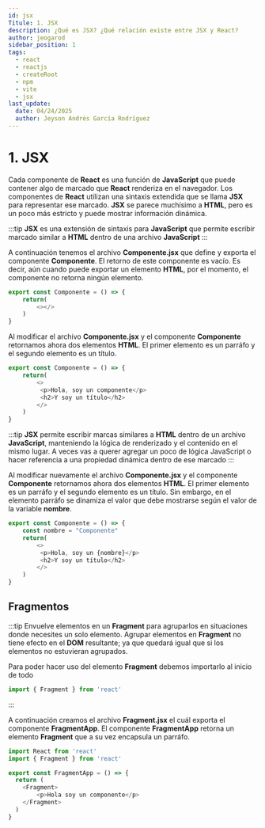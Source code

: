 ```yaml
---
id: jsx
Titule: 1. JSX
description: ¿Qué es JSX? ¿Qué relación existe entre JSX y React?
author: jeogarod
sidebar_position: 1
tags:
  - react
  - reactjs
  - createRoot
  - npm
  - vite
  - jsx
last_update:
  date: 04/24/2025
  author: Jeyson Andrés García Rodríguez
---
```


# 1. JSX

Cada componente de **React** es una función de **JavaScript** que puede contener algo de marcado que **React** renderiza en el navegador. Los componentes de **React** utilizan una sintaxis extendida que se llama **JSX** para representar ese marcado. **JSX** se parece muchísimo a **HTML**, pero es un poco más estricto y puede mostrar información dinámica.

:::tip
**JSX** es una extensión de sintaxis para **JavaScript** que permite escribir marcado similar a **HTML** dentro de una archivo **JavaScript**
:::

A continuación tenemos el archivo **Componente.jsx** que define y exporta el componente **Componente**. El retorno de este componente es vacío. Es decir, aún cuando puede exportar un elemento **HTML**, por el momento, el componente no retorna ningún elemento. 

```javascript title="/src/Componente.jsx"
export const Componente = () => {
    return(
        <></>
    )
}
```

Al modificar el archivo **Componente.jsx** y el componente **Componente** retornamos ahora dos elementos **HTML**. El primer elemento es un parráfo y el segundo elemento es un título. 


```javascript title="/src/Componente.jsx"
export const Componente = () => {
    return(
        <>
         <p>Hola, soy un componente</p>
         <h2>Y soy un título</h2>
        </>
    )
}
```

:::tip
**JSX** permite escribir marcas similares a **HTML** dentro de un archivo **JavaScript**, manteniendo la lógica de renderizado y el contenido en el mismo lugar. A veces vas a querer agregar un poco de lógica JavaScript o hacer referencia a una propiedad dinámica dentro de ese marcado
:::

Al modificar nuevamente el archivo **Componente.jsx** y el componente **Componente** retornamos ahora dos elementos **HTML**. El primer elemento es un parráfo y el segundo elemento es un título. Sin embargo, en el elemento parráfo se dinamiza el valor que debe mostrarse según el valor de la variable **nombre**. 

```javascript title="/src/Componente.jsx"
export const Componente = () => {
    const nombre = "Componente"
    return(
        <>
         <p>Hola, soy un {nombre}</p>
         <h2>Y soy un título</h2>
        </>
    )
}
```

## Fragmentos 

:::tip
Envuelve elementos en un **Fragment** para agruparlos en situaciones donde necesites un solo elemento. Agrupar elementos en **Fragment** no tiene efecto en el **DOM** resultante; ya que quedará igual que si los elementos no estuvieran agrupados. 

Para poder hacer uso del elemento **Fragment** debemos importarlo al inicio de todo

```javascript
import { Fragment } from 'react'
```

:::

A continuación creamos el archivo **Fragment.jsx** el cuál exporta el componente **FragmentApp**. El componente **FragmentApp** retorna un elemento **Fragment** que a su vez encapsula un parráfo.  

```javascript title="/src/Fragment.jsx"
import React from 'react'
import { Fragment } from 'react'

export const FragmentApp = () => {
  return (
    <Fragment>
        <p>Hola soy un componente</p>
    </Fragment>
  )
}
```
